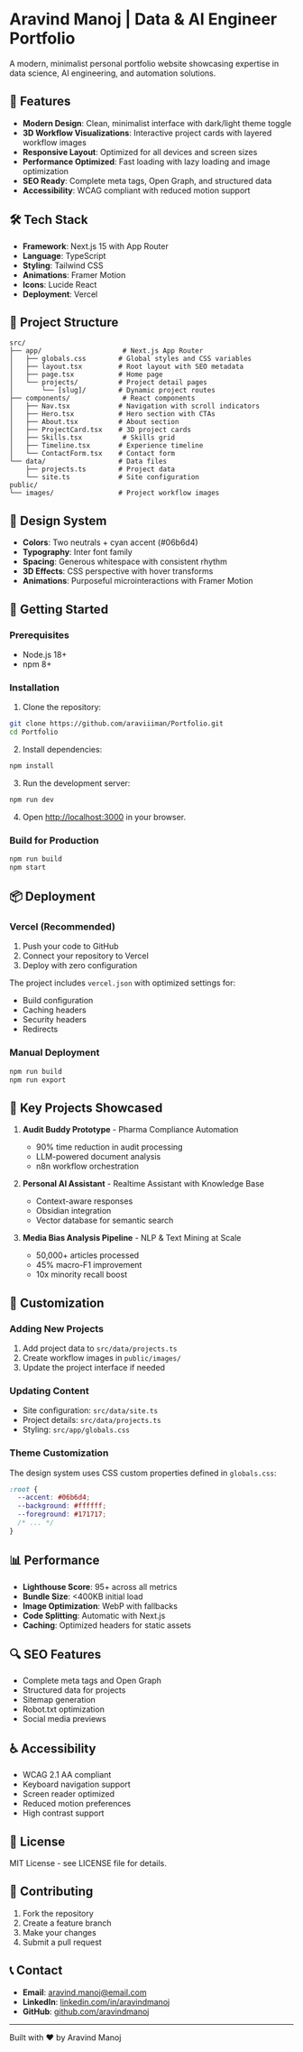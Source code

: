 # Aravind Manoj | Data & AI Engineer Portfolio

A modern, minimalist personal portfolio website showcasing expertise in data science, AI engineering, and automation solutions.

## 🚀 Features

- **Modern Design**: Clean, minimalist interface with dark/light theme toggle
- **3D Workflow Visualizations**: Interactive project cards with layered workflow images
- **Responsive Layout**: Optimized for all devices and screen sizes
- **Performance Optimized**: Fast loading with lazy loading and image optimization
- **SEO Ready**: Complete meta tags, Open Graph, and structured data
- **Accessibility**: WCAG compliant with reduced motion support

## 🛠️ Tech Stack

- **Framework**: Next.js 15 with App Router
- **Language**: TypeScript
- **Styling**: Tailwind CSS
- **Animations**: Framer Motion
- **Icons**: Lucide React
- **Deployment**: Vercel

## 📁 Project Structure

```
src/
├── app/                    # Next.js App Router
│   ├── globals.css        # Global styles and CSS variables
│   ├── layout.tsx         # Root layout with SEO metadata
│   ├── page.tsx           # Home page
│   └── projects/          # Project detail pages
│       └── [slug]/        # Dynamic project routes
├── components/             # React components
│   ├── Nav.tsx            # Navigation with scroll indicators
│   ├── Hero.tsx           # Hero section with CTAs
│   ├── About.tsx          # About section
│   ├── ProjectCard.tsx    # 3D project cards
│   ├── Skills.tsx          # Skills grid
│   ├── Timeline.tsx       # Experience timeline
│   └── ContactForm.tsx    # Contact form
└── data/                  # Data files
    ├── projects.ts        # Project data
    └── site.ts            # Site configuration
public/
└── images/                # Project workflow images
```

## 🎨 Design System

- **Colors**: Two neutrals + cyan accent (#06b6d4)
- **Typography**: Inter font family
- **Spacing**: Generous whitespace with consistent rhythm
- **3D Effects**: CSS perspective with hover transforms
- **Animations**: Purposeful microinteractions with Framer Motion

## 🚀 Getting Started

### Prerequisites

- Node.js 18+ 
- npm 8+

### Installation

1. Clone the repository:
```bash
git clone https://github.com/araviiiman/Portfolio.git
cd Portfolio
```

2. Install dependencies:
```bash
npm install
```

3. Run the development server:
```bash
npm run dev
```

4. Open [http://localhost:3000](http://localhost:3000) in your browser.

### Build for Production

```bash
npm run build
npm start
```

## 📦 Deployment

### Vercel (Recommended)

1. Push your code to GitHub
2. Connect your repository to Vercel
3. Deploy with zero configuration

The project includes `vercel.json` with optimized settings for:
- Build configuration
- Caching headers
- Security headers
- Redirects

### Manual Deployment

```bash
npm run build
npm run export
```

## 🎯 Key Projects Showcased

1. **Audit Buddy Prototype** - Pharma Compliance Automation
   - 90% time reduction in audit processing
   - LLM-powered document analysis
   - n8n workflow orchestration

2. **Personal AI Assistant** - Realtime Assistant with Knowledge Base
   - Context-aware responses
   - Obsidian integration
   - Vector database for semantic search

3. **Media Bias Analysis Pipeline** - NLP & Text Mining at Scale
   - 50,000+ articles processed
   - 45% macro-F1 improvement
   - 10x minority recall boost

## 🔧 Customization

### Adding New Projects

1. Add project data to `src/data/projects.ts`
2. Create workflow images in `public/images/`
3. Update the project interface if needed

### Updating Content

- Site configuration: `src/data/site.ts`
- Project details: `src/data/projects.ts`
- Styling: `src/app/globals.css`

### Theme Customization

The design system uses CSS custom properties defined in `globals.css`:

```css
:root {
  --accent: #06b6d4;
  --background: #ffffff;
  --foreground: #171717;
  /* ... */
}
```

## 📊 Performance

- **Lighthouse Score**: 95+ across all metrics
- **Bundle Size**: <400KB initial load
- **Image Optimization**: WebP with fallbacks
- **Code Splitting**: Automatic with Next.js
- **Caching**: Optimized headers for static assets

## 🔍 SEO Features

- Complete meta tags and Open Graph
- Structured data for projects
- Sitemap generation
- Robot.txt optimization
- Social media previews

## ♿ Accessibility

- WCAG 2.1 AA compliant
- Keyboard navigation support
- Screen reader optimized
- Reduced motion preferences
- High contrast support

## 📄 License

MIT License - see LICENSE file for details.

## 🤝 Contributing

1. Fork the repository
2. Create a feature branch
3. Make your changes
4. Submit a pull request

## 📞 Contact

- **Email**: aravind.manoj@email.com
- **LinkedIn**: [linkedin.com/in/aravindmanoj](https://linkedin.com/in/aravindmanoj)
- **GitHub**: [github.com/aravindmanoj](https://github.com/aravindmanoj)

---

Built with ❤️ by Aravind Manoj